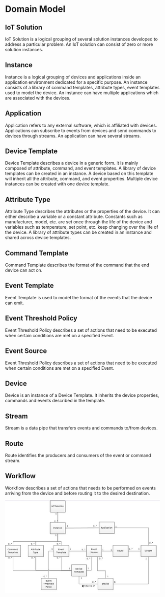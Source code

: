 
# **Domain Model**


## IoT Solution
IoT Solution is a logical grouping of several solution instances developed to address a particular problem. An IoT solution can consist of zero or more solution instances.


## Instance
Instance is a logical grouping of devices and applications inside an application environment dedicated for a specific purpose. An instance consists of a library of command templates, attribute types, event templates used to model the device. An instance can have multiple applications which are associated with the devices.


## Application
Application refers to any external software, which is affiliated with devices. Applications can subscribe to events from devices and send commands to devices through streams. An application can have several streams.


## Device Template
Device Template describes a device in a generic form. It is mainly composed of attribute, command, and event templates. A library of device templates can be created in an instance. A device based on this template will inherit all the attribute, command, and event properties. Multiple device instances can be created with one device template.

## Attribute Type
Attribute Type describes the attributes or the properties of the device. It can either describe a variable or a constant attribute. Constants such as manufacturer, model, etc. are set once through the life of the device and variables such as temperature, set point, etc. keep changing over the life of the device. A library of attribute types can be created in an instance and shared across device templates.

## Command Template
Command Template describes the format of the command that the end device can act on.

## Event Template
Event Template is used to model the format of the events that the device can emit.

## Event Threshold Policy
Event Threshold Policy describes a set of actions that need to be executed when certain conditions are met on a specified Event.

## Event Source
Event Threshold Policy describes a set of actions that need to be executed when certain conditions are met on a specified Event.

## Device
Device is an instance of a Device Template. It inherits the device properties, commands and events described in the template.

## Stream
Stream is a data pipe that transfers events and commands to/from devices.

## Route
Route identifies the producers and consumers of the event or command stream.

## Workflow
Workflow describes a set of actions that needs to be performed on events arriving from the device and before routing it to the desired destination.


![](IoT_Domain_Model.jpg)

